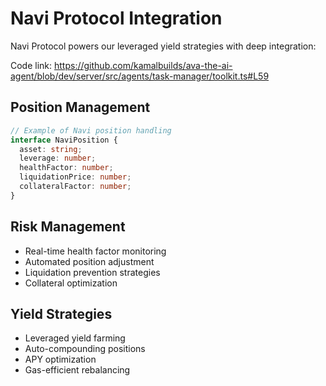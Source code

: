 # Navi Protocol Integration

Navi Protocol powers our leveraged yield strategies with deep integration:

Code link: https://github.com/kamalbuilds/ava-the-ai-agent/blob/dev/server/src/agents/task-manager/toolkit.ts#L59

## Position Management
```typescript
// Example of Navi position handling
interface NaviPosition {
  asset: string;
  leverage: number;
  healthFactor: number;
  liquidationPrice: number;
  collateralFactor: number;
}
```

## Risk Management
- Real-time health factor monitoring
- Automated position adjustment
- Liquidation prevention strategies
- Collateral optimization

## Yield Strategies
- Leveraged yield farming
- Auto-compounding positions
- APY optimization
- Gas-efficient rebalancing 